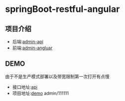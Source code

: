 # springBoot-restful-angular
## 项目介绍
 - 后端:[admin-api](https://github.com/licc168/admin-api )
 - 前端:[admin-angluar](https://github.com/licc168/admin-angluar)
 
## DEMO
由于不是生产模式部署以及带宽限制第一次打开有点慢
 - 接口地址:[api](http://47.94.196.111:8080/swagger-ui.html)
 - 项目地址:[demo](http://47.94.196.111:3000) admin/111111

 


     
    




